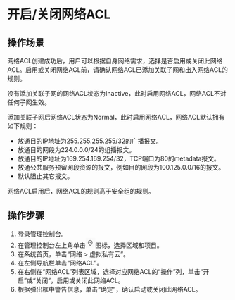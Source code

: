 # 开启/关闭网络ACL<a name="zh-cn_topic_0051746699"></a>

## 操作场景<a name="section42378806145341"></a>

网络ACL创建成功后，用户可以根据自身网络需求，选择是否启用或关闭此网络ACL。启用或关闭网络ACL前，请确认网络ACL已添加关联子网和出入网络ACL的规则。

没有添加关联子网的网络ACL状态为Inactive，此时启用网络ACL，网络ACL不对任何子网生效。

添加关联子网后网络ACL状态为Normal，此时启用网络ACL，网络ACL默认拥有如下规则：

-   放通目的IP地址为255.255.255.255/32的广播报文。
-   放通目的网段为224.0.0.0/24的组播报文。
-   放通目的IP地址为169.254.169.254/32，TCP端口为80的metadata报文。
-   放通公共服务预留网段资源的报文，例如目的网段为100.125.0.0/16的报文。
-   默认阻止其它报文。

网络ACL启用后，网络ACL的规则高于安全组的规则。

## 操作步骤<a name="section2117296514586"></a>

1.  登录管理控制台。
2.  在管理控制台左上角单击![](figures/icon-region.png)图标，选择区域和项目。
3.  在系统首页，单击“网络 \> 虚拟私有云”。
4.  在左侧导航栏单击“网络ACL”。
5.  在右侧在“网络ACL”列表区域，选择对应网络ACL的“操作”列，单击“开启”或“关闭”，启用或关闭此网络ACL。
6.  根据弹出框中警告信息，单击“确定”，确认启动或关闭此网络ACL。

